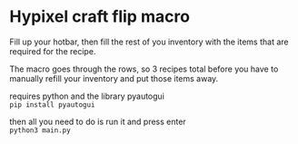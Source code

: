 # Hypixel craft flip macro
Fill up your hotbar, then fill the rest of you inventory with the items that are required for the recipe.

The macro goes through the rows, so 3 recipes total before you have to manually refill your inventory and put those items away.

requires python and the library pyautogui</br>
`pip install pyautogui`

then all you need to do is run it and press enter</br>
`python3 main.py`
